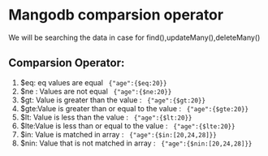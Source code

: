 # Mangodb comparsion operator
We will be searching the data in case for find(),updateMany(),deleteMany()
## Comparsion Operator:
1) $eq: eq values are equal ``` {"age":{$eq:20}}```
2)  $ne : Values are not equal  ``` {"age":{$ne:20}}```
3) $gt: Value is greater than the value : ``` {"age":{$gt:20}}```
4) $gte:Value is greater than  or equal to the value : ``` {"age":{$gte:20}}```
5) $lt: Value is less than the value : ``` {"age":{$lt:20}}```
6) $lte:Value is less  than or equal to  the value : ``` {"age":{$lte:20}}```
7) $in: Value is matched in array : ``` {"age":{$in:[20,24,28]}}```
8) $nin: Value that is not  matched in array : ``` {"age":{$nin:[20,24,28]}}```
